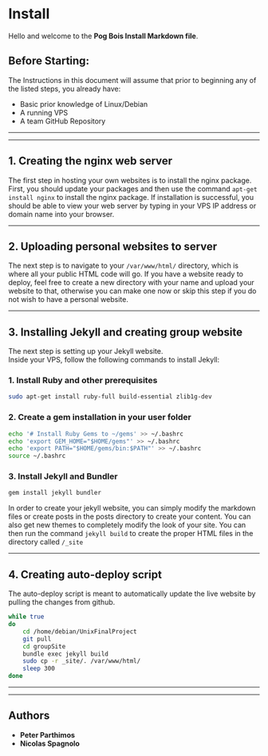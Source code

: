 # Install

Hello and welcome to the **Pog Bois Install Markdown file**.

## Before Starting:

The Instructions in this document will assume that prior to beginning any of the listed steps, you already have:
- Basic prior knowledge of Linux/Debian
- A running VPS
- A team GitHub Repository

---
---

## 1. Creating the nginx web server
The first step in hosting your own websites is to install the nginx package. First, you should update your packages and then use the command
```apt-get install nginx``` to install the nginx package. If installation is successful, you should be able to view your web server by typing in your VPS IP address or domain name into your browser.

---

## 2. Uploading personal websites to server
The next step is to navigate to your `/var/www/html/` directory, which is where all your public HTML code will go. If you have a website ready to deploy, feel free to create a new directory with your name and upload your website to that, otherwise you can make one now or skip this step if you do not wish to have a personal website.

---

## 3. Installing Jekyll and creating group website
The next step is setting up your Jekyll website.<br>
Inside your VPS, follow the following commands to install Jekyll:<br>
### 1. Install Ruby and other prerequisites
```bash
sudo apt-get install ruby-full build-essential zlib1g-dev
```
### 2. Create a gem installation in your user folder
```bash
echo '# Install Ruby Gems to ~/gems' >> ~/.bashrc
echo 'export GEM_HOME="$HOME/gems"' >> ~/.bashrc
echo 'export PATH="$HOME/gems/bin:$PATH"' >> ~/.bashrc
source ~/.bashrc
```
### 3. Install Jekyll and Bundler
```bash
gem install jekyll bundler
```
In order to create your jekyll website, you can simply modify the markdown files or create posts in the posts directory to create your content. You can also get new themes to completely modify the look of your site. You can then run the command `jekyll build` to create the proper HTML files in the directory called `/_site`

---

## 4. Creating auto-deploy script
The auto-deploy script is meant to automatically update the live website by pulling the changes from github. <br>
```bash
while true
do
	cd /home/debian/UnixFinalProject
	git pull
	cd groupSite
	bundle exec jekyll build
	sudo cp -r _site/. /var/www/html/
	sleep 300
done
```

---
---

## Authors
- __Peter Parthimos__
- __Nicolas Spagnolo__